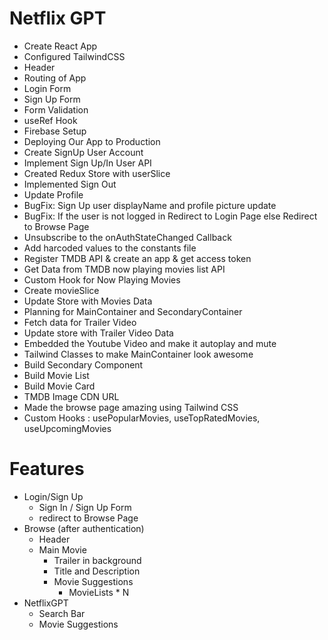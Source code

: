 # Netflix GPT

- Create React App
- Configured TailwindCSS
- Header
- Routing of App
- Login Form
- Sign Up Form
- Form Validation
- useRef Hook
- Firebase Setup
- Deploying Our App to Production
- Create SignUp User Account
- Implement Sign Up/In User API
- Created Redux Store with userSlice
- Implemented Sign Out
- Update Profile
- BugFix: Sign Up user displayName and profile picture update 
- BugFix: If the user is not logged in Redirect to Login Page else Redirect to Browse Page
- Unsubscribe to the onAuthStateChanged Callback
- Add harcoded values to the constants file
- Register TMDB API & create an app & get access token
- Get Data from TMDB now playing movies list API
- Custom Hook for Now Playing Movies
- Create movieSlice
- Update Store with Movies Data
- Planning for MainContainer and SecondaryContainer
- Fetch data for Trailer Video
- Update store with Trailer Video Data
- Embedded the Youtube Video and make it autoplay and mute
- Tailwind Classes to make MainContainer look awesome
- Build Secondary Component 
- Build Movie List
- Build Movie Card
- TMDB Image CDN URL
- Made the browse page amazing using Tailwind CSS
- Custom Hooks : usePopularMovies, useTopRatedMovies, useUpcomingMovies




# Features
- Login/Sign Up
    - Sign In / Sign Up Form
    - redirect to Browse Page
- Browse (after authentication)
    - Header
    - Main Movie
        - Trailer in background
        - Title and Description
        - Movie Suggestions
            - MovieLists * N
- NetflixGPT
    - Search Bar
    - Movie Suggestions